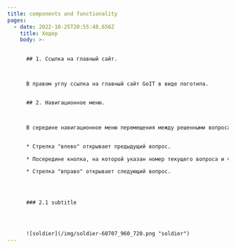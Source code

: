```yaml
---
title: components and functionality
pages:
  - date: 2022-10-25T20:55:48.656Z
    title: Хедер
    body: >-
      

      ## 1. Ссылка на главный сайт. 



      В правом углу ссылка на главный сайт GoIT в виде логотипа.


      ## 2. Навигационное меню.



      В середине навигационное меню перемещения между решенными вопросами:


      * Стрелка "влево" открывает предыдущий вопрос.

      * Посередине кнопка, на которой указан номер текущего вопроса и через слэш '"/"` общее количество вопросов. По клику на данную кнопку открывается выпадающий список решенных вопросов. Клик на кнопку с номером вопроса в выпадающем списке открывает страницу с соответствующим вопросом. открывается выпадающий список решенных вопросов.

      * Стрелка "вправо" открывает следующий вопрос.




      ### 2﻿.1 subtitle




      ![soldier](/img/soldier-60707_960_720.png "soldier")
---
```

